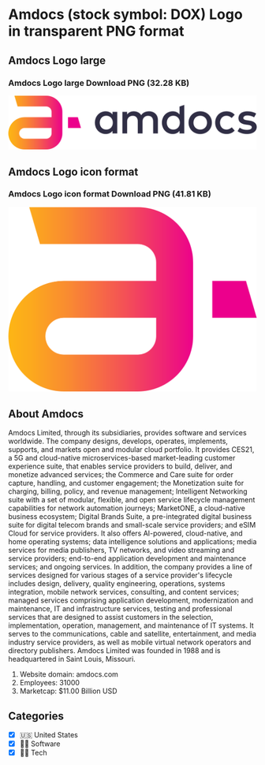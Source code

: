 # Amdocs (stock symbol: DOX) Logo in transparent PNG format

## Amdocs Logo large

### Amdocs Logo large Download PNG (32.28 KB)

![Amdocs Logo large Download PNG (32.28 KB)](/img/orig/DOX_BIG-a1aee864.png)

## Amdocs Logo icon format

### Amdocs Logo icon format Download PNG (41.81 KB)

![Amdocs Logo icon format Download PNG (41.81 KB)](/img/orig/DOX-148df523.png)

## About Amdocs

Amdocs Limited, through its subsidiaries, provides software and services worldwide. The company designs, develops, operates, implements, supports, and markets open and modular cloud portfolio. It provides CES21, a 5G and cloud-native microservices-based market-leading customer experience suite, that enables service providers to build, deliver, and monetize advanced services; the Commerce and Care suite for order capture, handling, and customer engagement; the Monetization suite for charging, billing, policy, and revenue management; Intelligent Networking suite with a set of modular, flexible, and open service lifecycle management capabilities for network automation journeys; MarketONE, a cloud-native business ecosystem; Digital Brands Suite, a pre-integrated digital business suite for digital telecom brands and small-scale service providers; and eSIM Cloud for service providers. It also offers AI-powered, cloud-native, and home operating systems; data intelligence solutions and applications; media services for media publishers, TV networks, and video streaming and service providers; end-to-end application development and maintenance services; and ongoing services. In addition, the company provides a line of services designed for various stages of a service provider's lifecycle includes design, delivery, quality engineering, operations, systems integration, mobile network services, consulting, and content services; managed services comprising application development, modernization and maintenance, IT and infrastructure services, testing and professional services that are designed to assist customers in the selection, implementation, operation, management, and maintenance of IT systems. It serves to the communications, cable and satellite, entertainment, and media industry service providers, as well as mobile virtual network operators and directory publishers. Amdocs Limited was founded in 1988 and is headquartered in Saint Louis, Missouri.

1. Website domain: amdocs.com
2. Employees: 31000
3. Marketcap: $11.00 Billion USD


## Categories
- [x] 🇺🇸 United States
- [x] 👨‍💻 Software
- [x] 👩‍💻 Tech
